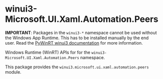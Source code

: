 <!-- warning: Please don't edit this file. It was automatically generated. -->

# winui3-Microsoft.UI.Xaml.Automation.Peers

**IMPORTANT**: Packages in the `winui3-*` namespace cannot be used without the
Windows App Runtime. This has to be installed manually by the end user. Read the
[PyWinRT winui3 documentation](https://pywinrt.readthedocs.io/en/latest/api/winui3/index.html)
for more information.

Windows Runtime (WinRT) APIs for for the `winui3-Microsoft.UI.Xaml.Automation.Peers` namespace.

This package provides the `winui3.microsoft.ui.xaml.automation.peers` module.
